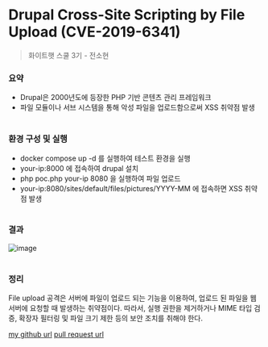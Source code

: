 # Drupal Cross-Site Scripting by File Upload (CVE-2019-6341)
> 화이트햇 스쿨 3기 - 전소현


### 요약
- Drupal은 2000년도에 등장한 PHP 기반 콘텐츠 관리 프레임워크
- 파일 모듈이나 서브 시스템을 통해 악성 파일을 업로드함으로써 XSS 취약점 발생
<br/><br/> 
### 환경 구성 및 실행 
- docker compose up -d 를 실행하여 테스트 환경을 실행
- your-ip:8000 에 접속하여 drupal 설치
- php poc.php your-ip 8080 을 실행하여 파일 업로드
- your-ip:8080/sites/default/files/pictures/YYYY-MM 에 접속하면 XSS 취약점 발생
<br/><br/>  
### 결과
![image](https://github.com/user-attachments/assets/b776e8b7-760d-4e94-8ce4-bb2f50eaa870)
<br/><br/>  
### 정리
File upload 공격은 서버에 파일이 업로드 되는 기능을 이용하여, 업로드 된 파일을 웹 서버에 요청할 때 발생하는 취약점이다. 따라서, 실행 권한을 제거하거나 MIME 타입 검증, 확장자 필터링 및 파일 크기 제한 등의 보안 조치를 취해야 한다.


[my github url](https://github.com/wwwesh/whitehat.CVE/tree/main/Drupal)
[pull request url](https://github.com/gunh0/kr-vulhub/pull/195)
